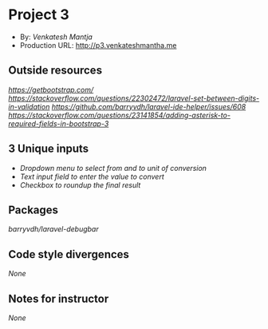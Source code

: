 # Project 3
+ By: *Venkatesh Mantja*
+ Production URL: <http://p3.venkateshmantha.me>

## Outside resources
*https://getbootstrap.com/*
*https://stackoverflow.com/questions/22302472/laravel-set-between-digits-in-validation*
*https://github.com/barryvdh/laravel-ide-helper/issues/608*
*https://stackoverflow.com/questions/23141854/adding-asterisk-to-required-fields-in-bootstrap-3*

## 3 Unique inputs
+ *Dropdown menu to select from and to unit of conversion*
+ *Text input field to enter the value to convert*
+ *Checkbox to roundup the final result*

## Packages
*barryvdh/laravel-debugbar*

## Code style divergences
*None*

## Notes for instructor
*None*
